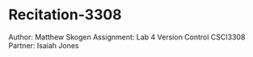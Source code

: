 # Recitation-3308
Author: Matthew Skogen
Assignment: Lab 4 Version Control CSCI3308
Partner: Isaiah Jones
